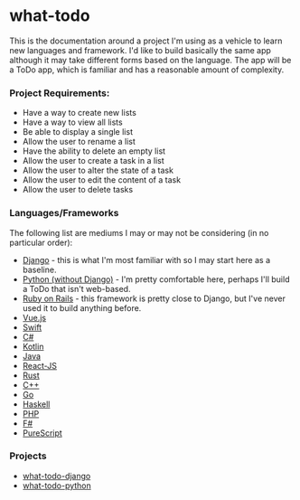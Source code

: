 # what-todo
This is the documentation around a project I'm using as a vehicle to learn new languages and framework.  I'd like to build basically the same app although it may take different forms based on the language.  The app will be a ToDo app, which is familiar and has a reasonable amount of complexity.  

### Project Requirements:
* Have a way to create new lists
* Have a way to view all lists
* Be able to display a single list
* Allow the user to rename a list
* Have the ability to delete an empty list
* Allow the user to create a task in a list
* Allow the user to alter the state of a task
* Allow the user to edit the content of a task
* Allow the user to delete tasks

### Languages/Frameworks
The following list are mediums I may or may not be considering (in no particular order):

* [Django](https://docs.djangoproject.com) - this is what I'm most familiar with so I may start here as a baseline.
* [Python (without Django)](https://www.python.org/) - I'm pretty comfortable here, perhaps I'll build a ToDo that isn't web-based.
* [Ruby on Rails](https://rubyonrails.org/) - this framework is pretty close to Django, but I've never used it to build anything before.
* [Vue.js](https://vuejs.org/)
* [Swift](https://developer.apple.com/swift/)
* [C#](https://learn.microsoft.com/en-us/dotnet/csharp/tour-of-csharp/)
* [Kotlin](https://kotlinlang.org/)
* [Java](https://docs.oracle.com/javase/tutorial/java/index.html)
* [React-JS](https://reactjs.org/)
* [Rust](https://www.rust-lang.org/)
* [C++](https://isocpp.org/get-started)
* [Go](https://go.dev/)
* [Haskell](https://www.haskell.org/)
* [PHP](https://www.php.net/)
* [F#](https://fsharp.org/)
* [PureScript](https://www.purescript.org/)

### Projects
* [what-todo-django](https://github.com/rsouthwi/what-todo-django)
* [what-todo-python](https://github.com/rsouthwi/what-todo-python)
